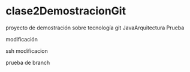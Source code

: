 # clase2DemostracionGit
proyecto de demostración sobre tecnología git JavaArquitectura
Prueba

modificación 

ssh modificacion


prueba de branch